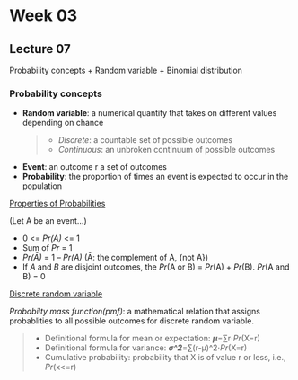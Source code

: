 # Week 03
## Lecture 07
Probability concepts + Random variable + Binomial distribution
### Probability concepts
- **Random variable**: a numerical quantity that takes on different values depending on chance
  > - *Discrete*: a countable set of possible outcomes
  > - *Continuous*: an unbroken continuum of possible outcomes
- **Event**: an outcome r a set of outcomes
- **Probability**: the proportion of times an event is expected to occur in the population

<ins>Properties of Probabilities<ins/>

(Let A be an event...)
- 0 <= *Pr(A)* <= 1
- Sum of *Pr* = 1
- *Pr(Ā)* = 1 – *Pr(A)* (Ā: the complement of A, {not A})
- If *A* and *B* are disjoint outcomes, the *Pr*(A or B) = *Pr*(A) + *Pr*(B). *Pr*(A and B) = 0

<ins>Discrete random variable<ins/>

*Probabilty mass function(pmf)*: a mathematical relation that assigns probablities to all possible outcomes for discrete random variable.
> - Definitional formula for mean or expectation: ***μ***=∑r⋅*Pr*⁡(X=r)
> - Definitional formula for variance: ***σ^2***=∑(r-μ)^2⋅*Pr*⁡(X=r)
> - Cumulative probability: probability that X is of value r or less, i.e., *Pr*(x<=r)


